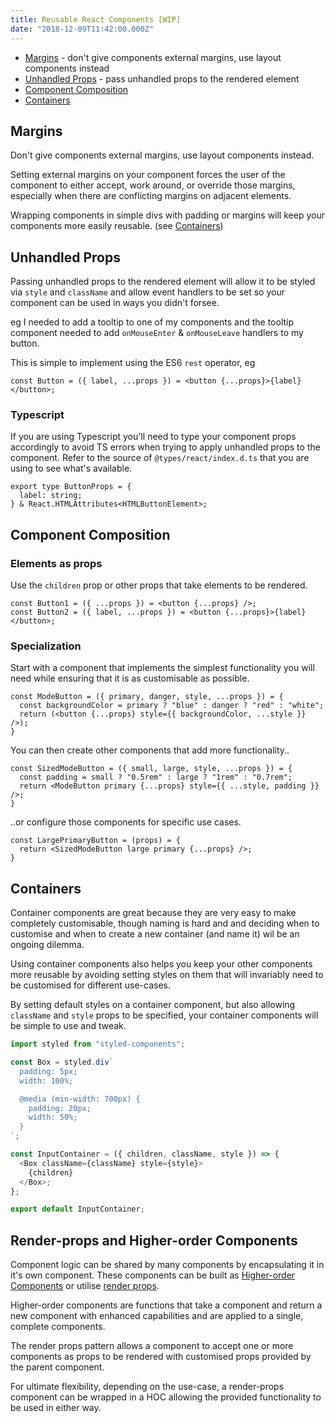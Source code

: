 ```yaml
---
title: Reusable React Components [WIP]
date: "2018-12-09T11:42:00.000Z"
---
```


- [Margins](#margins) - don't give components external margins, use layout components instead
- [Unhandled Props](#unhandled-props) - pass unhandled props to the rendered element
- [Component Composition](#component-composition)
- [Containers](#containers)

## Margins

Don't give components external margins, use layout components instead.

Setting external margins on your component forces the user of the component to
either accept, work around, or override those margins, especially when there
are conflicting margins on adjacent elements.

Wrapping components in simple divs with padding or margins will keep your
components more easily reusable. (see [Containers](#containers))

## Unhandled Props

Passing unhandled props to the rendered element will allow it to be styled via
`style` and `className` and allow event handlers to be set so your component
can be used in ways you didn't forsee.

eg I needed to add a tooltip to one of my components and the tooltip component
needed to add `onMouseEnter` & `onMouseLeave` handlers to my button.

This is simple to implement using the ES6 `rest` operator, eg

```
const Button = ({ label, ...props }) = <button {...props}>{label}</button>;
```

### Typescript

If you are using Typescript you'll need to type your component props
accordingly to avoid TS errors when trying to apply unhandled props to the
component. Refer to the source of `@types/react/index.d.ts` that you are
using to see what's available.

```
export type ButtonProps = {
  label: string;
} & React.HTMLAttributes<HTMLButtonElement>;
```

## Component Composition

### Elements as props

Use the `children` prop or other props that take elements to be rendered.

```
const Button1 = ({ ...props }) = <button {...props} />;
const Button2 = ({ label, ...props }) = <button {...props}>{label}</button>;
```

### Specialization

Start with a component that implements the simplest functionality you will need
while ensuring that it is as customisable as possible.

```
const ModeButton = ({ primary, danger, style, ...props }) = {
  const backgroundColor = primary ? "blue" : danger ? "red" : "white";
  return (<button {...props} style={{ backgroundColor, ...style }} />);
}
```

You can then create other components that add more functionality..

```
const SizedModeButton = ({ small, large, style, ...props }) = {
  const padding = small ? "0.5rem" : large ? "1rem" : "0.7rem";
  return <ModeButton primary {...props} style={{ ...style, padding }} />;
}
```

..or configure those components for specific use cases.

```
const LargePrimaryButton = (props) = {
  return <SizedModeButton large primary {...props} />;
}
```

## Containers

Container components are great because they are very easy to make completely
customisable, though naming is hard and and deciding when to customise and when
to create a new container (and name it) wil be an ongoing dilemma.

Using container components also helps you keep your other components more
reusable by avoiding setting styles on them that will invariably need to be
customised for different use-cases.

By setting default styles on a container component, but also allowing
`className` and `style` props to be specified, your container components will
be simple to use and tweak.

```javascript
import styled from "styled-components";

const Box = styled.div`
  padding: 5px;
  width: 100%;

  @media (min-width: 700px) {
    padding: 20px;
    width: 50%;
  }
`;

const InputContainer = ({ children, className, style }) => {
  <Box className={className} style={style}>
    {children}
  </Box>;
};

export default InputContainer;
```

## Render-props and Higher-order Components

Component logic can be shared by many components by encapsulating it in it's
own component. These components can be built as
[Higher-order Components](https://reactjs.org/docs/higher-order-components.html)
or utilise [render props](https://reactjs.org/docs/render-props.html).

Higher-order components are functions that take a component and return a new
component with enhanced capabilities and are applied to a single, complete
components.

The render props pattern allows a component to accept one or more components as
props to be rendered with customised props provided by the parent component.

For ultimate flexibility, depending on the use-case, a render-props component
can be wrapped in a HOC allowing the provided functionality to be used in either
way.
